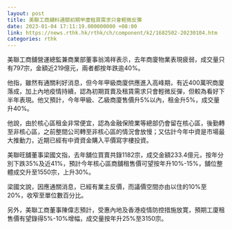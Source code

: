 ```yaml
---
layout: post
title: 美聯工商舖料通關初期甲廈租買需求只會輕微反彈
date: 2023-01-04 17:11:19.000000000 +08:00
link: https://news.rthk.hk/rthk/ch/component/k2/1682502-20230104.htm
categories: rthk
---
```


美聯工商舖營運總監兼商業部董事翁鴻祥表示，去年商廈物業表現疲弱，成交量只有797宗，金額近219億元，兩者都按年跌逾40%。

他指，雖然有通關利好消息，但今年甲級商廈供應進入高峰期，有近400萬呎商廈落成，加上內地疫情持續，認為初期買賣及租賃需求只會輕微反彈，但較為看好下半年表現。他又預計，今年甲級、乙級商廈售價升5%以內，租金升5%，成交量升40%。

他說，由於核心區租金非常便宜，認為金融保險業等總部仍會留在核心區，後勤轉至非核心區，之前整間公司轉至非核心區的情況會放慢；又估計今年中資是市場最大推動力，近期已經有中資資金購入平價寫字樓投資。

美聯旺舖董事梁國文指，去年舖位買賣共錄1182宗，成交金額233.4億元，按年分別下跌35%及近41%，預計今年核心區商舖租售價可望按年升10%-15%，舖位整體成交升至1550宗，上升30%。

梁國文說，因應通關消息，已經有業主反價，而議價空間亦由以住的10%至20%，收窄至單位數百分比。

另外，美聯工商董事陳偉志預計，受惠內地及香港疫情防控措施放寛，預期工廈租售價有望錄得5%-10%增幅，成交量按年升25%至3150宗。

